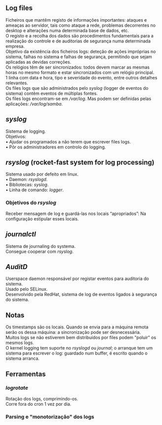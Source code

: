 ## Log files
Ficheiros que mantêm registo de informações importantes: ataques e ameaças ao servidor, tais como ataque a rede, problemas decorrentes no desktop e alterações numa determinada base de dados, etc.
<br>
O registo e a recolha dos dados são procedimentos fundamentais para a realização do controle e de auditorias de segurança numa determinada empresa.
<br>
Objetivo da existência dos ficheiros logs: deteção de ações impróprias no sistema, falhas no sistema e falhas de segurança, permitindo que sejam aplicadas as devidas correções.
<br>
Os relógios têm de ser sincronizados: todos devem marcar as mesmas horas no mesmo formato e estar sincronizados com um relógio principal.
<br>
1 linha com data e hora, tipo e severidade do evento, entre outros detalhes relevantes.
<br>
Os files logs que são administrados pelo *syslog* (logger de eventos do sistema) contêm eventos de múltiplas fontes.
<br>
Os files logs encontram-se em */var/log*. Mas podem ser definidas pelas aplicações: */var/log/samba*.

## *syslog*
Sistema de logging.
<br>
Objetivos: <br>
• Ajudar os programados a não terem que escrever files logs. <br>
• Pôr os administradores em controlo do logging. <br>

## *rsyslog* (rocket-fast system for log processing)
Sistema usado por defeito em linux. <br>
• Daemon: *rsyslogd*. <br>
• Bibliotecas: *syslog*. <br>
• Linha de comando: *logger*.

### Objetivos do *rsyslog*
Receber mensagem de log e guardá-las nos locais “apropriados”: Na configuração estipular esses locais.

## *journalctl*
Sistema de journaling do systema.
<br>
Consegue cooperar com *rsyslog*.

## *AuditD*
Userspace daemon responsável por registar eventos para auditoria do sistema.
<br>
Usado pelo SELinux.
<br>
Desenvolvido pela RedHat, sistema de log de eventos ligados à segurança do sistema.

## Notas
Os timestamps são os locais. Quando se envia para a máquina remota serão os dessa máquina: a sincronização pode ser desnecessária.
<br>
Muitos logs se não estiverem bem distribuídos por files podem "poluir" os mesmos logs.
<br>
O kernel logging tem suporte no *rsyslogd* ou *journal*; o arranque tem um sistema para escrever o log: guardado num buffer, é escrito quando o sistema arranca.

## Ferramentas
### *logrotate*
Rotação dos logs, comprimindo-os.
<br>
Corre fora do cron 1 vez por dia.

### Parsing e "monotorização" dos logs
